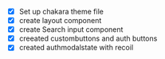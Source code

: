  - [x] Set up chakara theme file
 - [x] create layout component
 - [x] create Search input component
 - [x] creeated custombuttons and auth buttons
 - [x] created authmodalstate with recoil